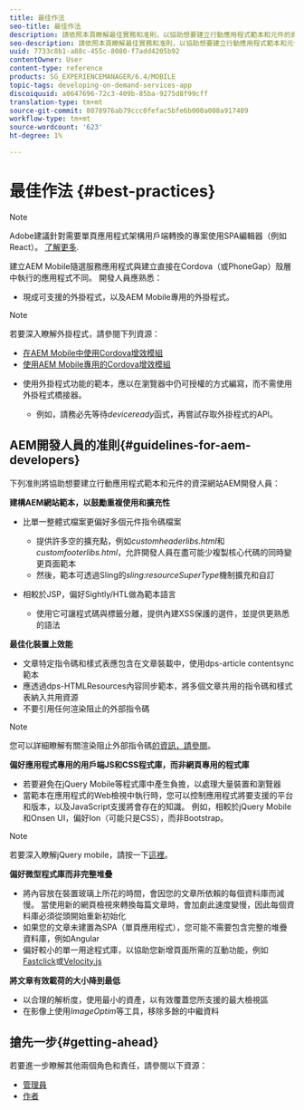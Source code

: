 ```yaml
---
title: 最佳作法
seo-title: 最佳作法
description: 請依照本頁瞭解最佳實務和准則，以協助想要建立行動應用程式範本和元件的資深AEM開發人員建立網站。
seo-description: 請依照本頁瞭解最佳實務和准則，以協助想要建立行動應用程式範本和元件的資深AEM開發人員建立網站。
uuid: 7733c8b1-a88c-455c-8080-f7add4205b92
contentOwner: User
content-type: reference
products: SG_EXPERIENCEMANAGER/6.4/MOBILE
topic-tags: developing-on-demand-services-app
discoiquuid: a0647696-72c3-409b-85ba-9275d8f99cff
translation-type: tm+mt
source-git-commit: 8078976ab79ccc0fefac5bfe6b000a008a917489
workflow-type: tm+mt
source-wordcount: '623'
ht-degree: 1%

---
```



# 最佳作法 {#best-practices}

>[!NOTE]
>
>Adobe建議針對需要單頁應用程式架構用戶端轉換的專案使用SPA編輯器（例如React）。 [了解更多](/help/sites-developing/spa-overview.md).

建立AEM Mobile隨選服務應用程式與建立直接在Cordova（或PhoneGap）殼層中執行的應用程式不同。 開發人員應熟悉：

* 現成可支援的外掛程式，以及AEM Mobile專用的外掛程式。

>[!NOTE]
>
>若要深入瞭解外掛程式，請參閱下列資源：
>
>* [在AEM Mobile中使用Cordova增效模組](https://helpx.adobe.com/digital-publishing-solution/help/cordova-api.html)
>* [使用AEM Mobile專用的Cordova增效模組](https://helpx.adobe.com/digital-publishing-solution/help/app-runtime-api.html)

>



* 使用外掛程式功能的範本，應以在瀏覽器中仍可授權的方式編寫，而不需使用外掛程式橋接器。

   * 例如，請務必先等待&#x200B;*deviceready*&#x200B;函式，再嘗試存取外掛程式的API。

## AEM開發人員的准則{#guidelines-for-aem-developers}

下列准則將協助想要建立行動應用程式範本和元件的資深網站AEM開發人員：

**建構AEM網站範本，以鼓勵重複使用和擴充性**

* 比單一整體式檔案更偏好多個元件指令碼檔案

   * 提供許多空的擴充點，例如&#x200B;*customheaderlibs.html*&#x200B;和&#x200B;*customfooterlibs.html*，允許開發人員在盡可能少複製核心代碼的同時變更頁面範本
   * 然後，範本可透過Sling的&#x200B;*sling:resourceSuperType*&#x200B;機制擴充和自訂

* 相較於JSP，偏好Sightly/HTL做為範本語言

   * 使用它可讓程式碼與標籤分離，提供內建XSS保護的選件，並提供更熟悉的語法

**最佳化裝置上效能**

* 文章特定指令碼和樣式表應包含在文章裝載中，使用dps-article contentsync範本
* 應透過dps-HTMLResources內容同步範本，將多個文章共用的指令碼和樣式表納入共用資源
* 不要引用任何渲染阻止的外部指令碼

>[!NOTE]
>
>您可以詳細瞭解有關渲染阻止外部指令碼[的資訊，請參閱](https://developers.google.com/speed/docs/insights/BlockingJS)。

**偏好應用程式專用的用戶端JS和CSS程式庫，而非網頁專用的程式庫**

* 若要避免在jQuery Mobile等程式庫中產生負擔，以處理大量裝置和瀏覽器
* 當範本在應用程式的Web檢視中執行時，您可以控制應用程式將要支援的平台和版本，以及JavaScript支援將會存在的知識。 例如，相較於jQuery Mobile和Onsen UI，偏好Ion（可能只是CSS），而非Bootstrap。

>[!NOTE]
>
>若要深入瞭解jQuery mobile，請按一下[這裡](https://jquerymobile.com/browser-support/1.4/)。

**偏好微型程式庫而非完整堆疊**

* 將內容放在裝置玻璃上所花的時間，會因您的文章所依賴的每個資料庫而減慢。 當使用新的網頁檢視來轉換每篇文章時，會加劇此速度變慢，因此每個資料庫必須從頭開始重新初始化
* 如果您的文章未建置為SPA（單頁應用程式），您可能不需要包含完整的堆疊資料庫，例如Angular
* 偏好較小的單一用途程式庫，以協助您新增頁面所需的互動功能，例如[Fastclick](https://github.com/ftlabs/fastclick)或[Velocity.js](https://velocityjs.org)

**將文章有效載荷的大小降到最低**

* 以合理的解析度，使用最小的資產，以有效覆蓋您所支援的最大檢視區
* 在影像上使用&#x200B;*ImageOptim*&#x200B;等工具，移除多餘的中繼資料

## 搶先一步{#getting-ahead}

若要進一步瞭解其他兩個角色和責任，請參閱以下資源：

* [管理員](/help/mobile/aem-mobile.md)
* [作者](/help/mobile/aem-mobile-on-demand.md)
